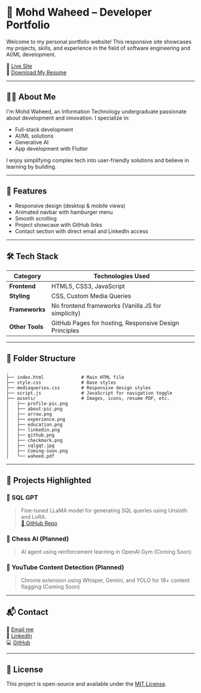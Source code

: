 
# 📁 Mohd Waheed – Developer Portfolio

Welcome to my personal portfolio website! This responsive site showcases my projects, skills, and experience in the field of software engineering and AI/ML development.

🔗 [Live Site](https://mohdwaheed21.github.io/waheedportfolio/)  
📄 [Download My Resume](./assets/waheed.pdf)

---

## 🧑‍💻 About Me

I'm Mohd Waheed, an Information Technology undergraduate passionate about development and innovation. I specialize in:
- Full-stack development
- AI/ML solutions
- Generative AI
- App development with Flutter

I enjoy simplifying complex tech into user-friendly solutions and believe in learning by building.

---

## 🚀 Features

- Responsive design (desktop & mobile views)
- Animated navbar with hamburger menu
- Smooth scrolling
- Project showcase with GitHub links
- Contact section with direct email and LinkedIn access

---

## 🛠️ Tech Stack

| Category        | Technologies Used                                      |
|-----------------|--------------------------------------------------------|
| **Frontend**    | HTML5, CSS3, JavaScript                                |
| **Styling**     | CSS, Custom Media Queries                              |
| **Frameworks**  | No frontend frameworks (Vanilla JS for simplicity)     |
| **Other Tools** | GitHub Pages for hosting, Responsive Design Principles |

---

## 📂 Folder Structure

```
.
├── index.html              # Main HTML file
├── style.css               # Base styles
├── mediaqueries.css        # Responsive design styles
├── script.js               # JavaScript for navigation toggle
├── assets/                 # Images, icons, resume PDF, etc.
│   ├── profile-pic.png
│   ├── about-pic.png
│   ├── arrow.png
│   ├── experience.png
│   ├── education.png
│   ├── linkedin.png
│   ├── github.png
│   ├── checkmark.png
│   ├── sqlgqt.jpg
│   ├── Coming-soon.png
│   └── waheed.pdf
```

---

## 📸 Projects Highlighted

### 🔹 SQL GPT
> Fine-tuned LLaMA model for generating SQL queries using Unsloth and LoRA.  
[🔗 GitHub Repo](https://github.com/MohdWaheed21/SQL_GPT)

### 🔹 Chess AI (Planned)
> AI agent using reinforcement learning in OpenAI Gym (Coming Soon)

### 🔹 YouTube Content Detection (Planned)
> Chrome extension using Whisper, Gemini, and YOLO for 18+ content flagging (Coming Soon)

---

## 📬 Contact

📧 [Email me](mailto:mohmmadshaikwaheed@gmail.com)  
🔗 [LinkedIn](https://www.linkedin.com/in/mohd-waheed-168452317/)  
💻 [GitHub](https://github.com/MohdWaheed21)

---

## 📜 License

This project is open-source and available under the [MIT License](https://opensource.org/licenses/MIT).
